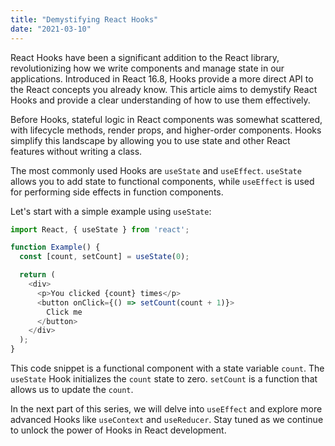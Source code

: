```yaml
---
title: "Demystifying React Hooks"
date: "2021-03-10"
---
```


React Hooks have been a significant addition to the React library, revolutionizing how we write components and manage state in our applications. Introduced in React 16.8, Hooks provide a more direct API to the React concepts you already know. This article aims to demystify React Hooks and provide a clear understanding of how to use them effectively.

Before Hooks, stateful logic in React components was somewhat scattered, with lifecycle methods, render props, and higher-order components. Hooks simplify this landscape by allowing you to use state and other React features without writing a class.

The most commonly used Hooks are `useState` and `useEffect`. `useState` allows you to add state to functional components, while `useEffect` is used for performing side effects in function components.

Let's start with a simple example using `useState`:

```javascript
import React, { useState } from 'react';

function Example() {
  const [count, setCount] = useState(0);

  return (
    <div>
      <p>You clicked {count} times</p>
      <button onClick={() => setCount(count + 1)}>
        Click me
      </button>
    </div>
  );
}
```

This code snippet is a functional component with a state variable `count`. The `useState` Hook initializes the `count` state to zero. `setCount` is a function that allows us to update the `count`.

In the next part of this series, we will delve into `useEffect` and explore more advanced Hooks like `useContext` and `useReducer`. Stay tuned as we continue to unlock the power of Hooks in React development.